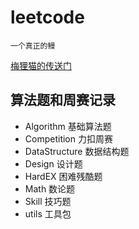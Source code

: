 # leetcode

`一个真正的鳗`

[梅狸猫的传送门](https://leetcode.cn/u/meilicat/)

## 算法题和周赛记录

- Algorithm 基础算法题
- Competition 力扣周赛
- DataStructure 数据结构题
- Design 设计题
- HardEX 困难残酷题
- Math 数论题
- Skill 技巧题
- utils 工具包

